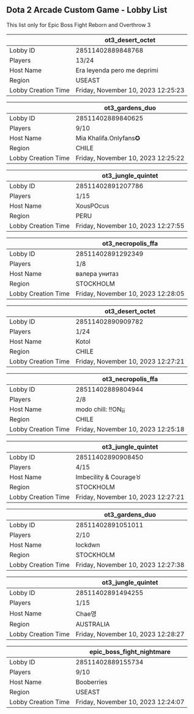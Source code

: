 ## Dota 2 Arcade Custom Game - Lobby List

This list only for Epic Boss Fight Reborn and Overthrow 3

|  | ot3_desert_octet |
| ------ | ------ |
| Lobby ID | 28511402889848768 |
| Players | 13/24 |
| Host Name | Era leyenda pero me deprimi |
| Region | USEAST |
| Lobby Creation Time | Friday, November 10, 2023 12:25:23 |


|  | ot3_gardens_duo |
| ------ | ------ |
| Lobby ID | 28511402889840625 |
| Players | 9/10 |
| Host Name | Mia Khalifa.Onlyfans✪ |
| Region | CHILE |
| Lobby Creation Time | Friday, November 10, 2023 12:25:22 |


|  | ot3_jungle_quintet |
| ------ | ------ |
| Lobby ID | 28511402891207786 |
| Players | 1/15 |
| Host Name | XousPOcus |
| Region | PERU |
| Lobby Creation Time | Friday, November 10, 2023 12:27:55 |


|  | ot3_necropolis_ffa |
| ------ | ------ |
| Lobby ID | 28511402891292349 |
| Players | 1/8 |
| Host Name | валера унитаз |
| Region | STOCKHOLM |
| Lobby Creation Time | Friday, November 10, 2023 12:28:05 |


|  | ot3_desert_octet |
| ------ | ------ |
| Lobby ID | 28511402890909782 |
| Players | 1/24 |
| Host Name | Kotol |
| Region | CHILE |
| Lobby Creation Time | Friday, November 10, 2023 12:27:21 |


|  | ot3_necropolis_ffa |
| ------ | ------ |
| Lobby ID | 28511402889804944 |
| Players | 2/8 |
| Host Name | modo chill: !!ON¡¡ |
| Region | CHILE |
| Lobby Creation Time | Friday, November 10, 2023 12:25:18 |


|  | ot3_jungle_quintet |
| ------ | ------ |
| Lobby ID | 28511402890908450 |
| Players | 4/15 |
| Host Name | Imbecility & Courage♉ |
| Region | STOCKHOLM |
| Lobby Creation Time | Friday, November 10, 2023 12:27:21 |


|  | ot3_gardens_duo |
| ------ | ------ |
| Lobby ID | 28511402891051011 |
| Players | 2/10 |
| Host Name | lockdwn |
| Region | STOCKHOLM |
| Lobby Creation Time | Friday, November 10, 2023 12:27:38 |


|  | ot3_jungle_quintet |
| ------ | ------ |
| Lobby ID | 28511402891494255 |
| Players | 1/15 |
| Host Name | Chae영 |
| Region | AUSTRALIA |
| Lobby Creation Time | Friday, November 10, 2023 12:28:27 |


|  | epic_boss_fight_nightmare |
| ------ | ------ |
| Lobby ID | 28511402889155734 |
| Players | 9/10 |
| Host Name | Booberries |
| Region | USEAST |
| Lobby Creation Time | Friday, November 10, 2023 12:24:07 |


